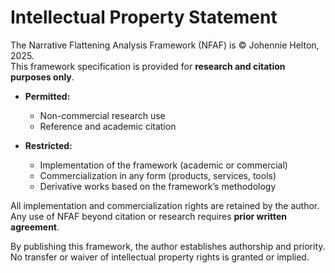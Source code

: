 # Intellectual Property Statement

The Narrative Flattening Analysis Framework (NFAF) is © Johennie Helton, 2025.  
This framework specification is provided for **research and citation purposes only**.  

- **Permitted:**  
  - Non-commercial research use  
  - Reference and academic citation  

- **Restricted:**  
  - Implementation of the framework (academic or commercial)  
  - Commercialization in any form (products, services, tools)  
  - Derivative works based on the framework’s methodology  

All implementation and commercialization rights are retained by the author.  
Any use of NFAF beyond citation or research requires **prior written agreement**.  

By publishing this framework, the author establishes authorship and priority.  
No transfer or waiver of intellectual property rights is granted or implied.
